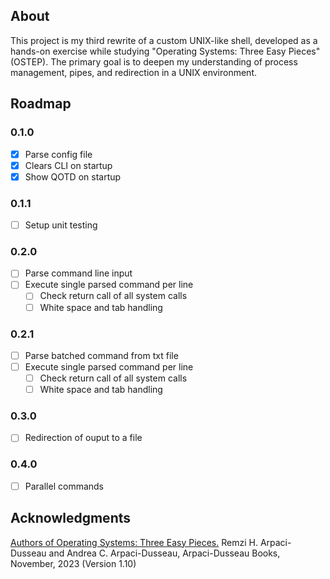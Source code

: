 ## About

This project is my third rewrite of a custom UNIX-like shell, developed as a hands-on exercise while studying "Operating Systems: Three Easy Pieces" (OSTEP). The primary goal is to deepen my understanding of process management, pipes, and redirection in a UNIX environment.

## Roadmap

### 0.1.0 

- [x] Parse config file
- [x] Clears CLI on startup
- [x] Show QOTD on startup

### 0.1.1
    
- [ ] Setup unit testing

### 0.2.0

- [ ] Parse command line input
- [ ] Execute single parsed command per line
    - [ ] Check return call of all system calls
    - [ ] White space and tab handling

### 0.2.1

- [ ] Parse batched command from txt file
- [ ] Execute single parsed command per line
    - [ ] Check return call of all system calls
    - [ ] White space and tab handling

### 0.3.0

- [ ] Redirection of ouput to a file

### 0.4.0

- [ ] Parallel commands


## Acknowledgments

[Authors of Operating Systems: Three Easy Pieces.]() Remzi H. Arpaci-Dusseau and Andrea C. Arpaci-Dusseau, Arpaci-Dusseau Books, November, 2023 (Version 1.10) 

